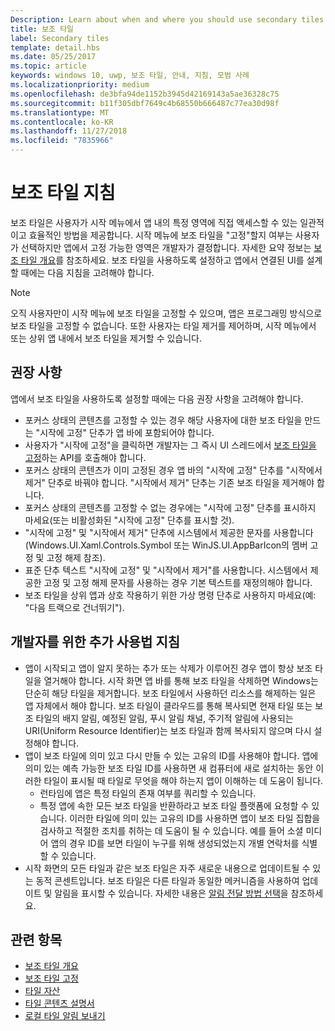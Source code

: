 ```yaml
---
Description: Learn about when and where you should use secondary tiles in your UWP app.
title: 보조 타일
label: Secondary tiles
template: detail.hbs
ms.date: 05/25/2017
ms.topic: article
keywords: windows 10, uwp, 보조 타일, 안내, 지침, 모범 사례
ms.localizationpriority: medium
ms.openlocfilehash: de3bfa94de1152b3945d42169143a5ae36328c75
ms.sourcegitcommit: b11f305dbf7649c4b68550b666487c77ea30d98f
ms.translationtype: MT
ms.contentlocale: ko-KR
ms.lasthandoff: 11/27/2018
ms.locfileid: "7835966"
---
```

# <a name="secondary-tile-guidance"></a>보조 타일 지침


보조 타일은 사용자가 시작 메뉴에서 앱 내의 특정 영역에 직접 액세스할 수 있는 일관적이고 효율적인 방법을 제공합니다. 시작 메뉴에 보조 타일을 "고정"할지 여부는 사용자가 선택하지만 앱에서 고정 가능한 영역은 개발자가 결정합니다. 자세한 요약 정보는 [보조 타일 개요](secondary-tiles.md)를 참조하세요. 보조 타일을 사용하도록 설정하고 앱에서 연결된 UI를 설계할 때에는 다음 지침을 고려해야 합니다.

> [!NOTE]
> 오직 사용자만이 시작 메뉴에 보조 타일을 고정할 수 있으며, 앱은 프로그래밍 방식으로 보조 타일을 고정할 수 없습니다. 또한 사용자는 타일 제거를 제어하며, 시작 메뉴에서 또는 상위 앱 내에서 보조 타일을 제거할 수 있습니다.


## <a name="recommendations"></a>권장 사항

앱에서 보조 타일을 사용하도록 설정할 때에는 다음 권장 사항을 고려해야 합니다.

* 포커스 상태의 콘텐츠를 고정할 수 있는 경우 해당 사용자에 대한 보조 타일을 만드는 "시작에 고정" 단추가 앱 바에 포함되어야 합니다.
* 사용자가 "시작에 고정"을 클릭하면 개발자는 그 즉시 UI 스레드에서 [보조 타일을 고정](secondary-tiles-pinning.md)하는 API를 호출해야 합니다.
* 포커스 상태의 콘텐츠가 이미 고정된 경우 앱 바의 "시작에 고정" 단추를 "시작에서 제거" 단추로 바꿔야 합니다. "시작에서 제거" 단추는 기존 보조 타일을 제거해야 합니다.
* 포커스 상태의 콘텐츠를 고정할 수 없는 경우에는 "시작에 고정" 단추를 표시하지 마세요(또는 비활성화된 "시작에 고정" 단추를 표시할 것).
* "시작에 고정" 및 "시작에서 제거" 단추에 시스템에서 제공한 문자를 사용합니다(Windows.UI.Xaml.Controls.Symbol 또는 WinJS.UI.AppBarIcon의 멤버 고정 및 고정 해제 참조).
* 표준 단추 텍스트 "시작에 고정" 및 "시작에서 제거"를 사용합니다. 시스템에서 제공한 고정 및 고정 해제 문자를 사용하는 경우 기본 텍스트를 재정의해야 합니다.
* 보조 타일을 상위 앱과 상호 작용하기 위한 가상 명령 단추로 사용하지 마세요(예: "다음 트랙으로 건너뛰기").


## <a name="additional-usage-guidance-for-devs"></a>개발자를 위한 추가 사용법 지침

* 앱이 시작되고 앱이 알지 못하는 추가 또는 삭제가 이루어진 경우 앱이 항상 보조 타일을 열거해야 합니다. 시작 화면 앱 바를 통해 보조 타일을 삭제하면 Windows는 단순히 해당 타일을 제거합니다. 보조 타일에서 사용하던 리소스를 해제하는 일은 앱 자체에서 해야 합니다. 보조 타일이 클라우드를 통해 복사되면 현재 타일 또는 보조 타일의 배지 알림, 예정된 알림, 푸시 알림 채널, 주기적 알림에 사용되는 URI(Uniform Resource Identifier)는 보조 타일과 함께 복사되지 않으며 다시 설정해야 합니다.
* 앱이 보조 타일에 의미 있고 다시 만들 수 있는 고유의 ID를 사용해야 합니다. 앱에 의미 있는 예측 가능한 보조 타일 ID를 사용하면 새 컴퓨터에 새로 설치하는 동안 이러한 타일이 표시될 때 타일로 무엇을 해야 하는지 앱이 이해하는 데 도움이 됩니다.
  * 런타임에 앱은 특정 타일의 존재 여부를 쿼리할 수 있습니다.
  * 특정 앱에 속한 모든 보조 타일을 반환하라고 보조 타일 플랫폼에 요청할 수 있습니다. 이러한 타일에 의미 있는 고유의 ID를 사용하면 앱이 보조 타일 집합을 검사하고 적절한 조치를 취하는 데 도움이 될 수 있습니다. 예를 들어 소셜 미디어 앱의 경우 ID를 보면 타일이 누구를 위해 생성되었는지 개별 연락처를 식별할 수 있습니다.
* 시작 화면의 모든 타일과 같은 보조 타일은 자주 새로운 내용으로 업데이트될 수 있는 동적 콘센트입니다. 보조 타일은 다른 타일과 동일한 메커니즘을 사용하여 업데이트 및 알림을 표시할 수 있습니다. 자세한 내용은 [알림 전달 방법 선택](choosing-a-notification-delivery-method.md)을 참조하세요.


## <a name="related"></a>관련 항목

* [보조 타일 개요](secondary-tiles.md)
* [보조 타일 고정](secondary-tiles-pinning.md)
* [타일 자산](app-assets.md)
* [타일 콘텐츠 설명서](create-adaptive-tiles.md)
* [로컬 타일 알림 보내기](sending-a-local-tile-notification.md)

